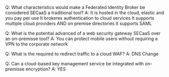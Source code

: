 Q: What characteristics would make a Federated Identity Broker be considered SECaaS a traditional tool?
A: It is hosted in the cloud, elastic and you pay per use
It brokeres authentication to cloud services
It supports multiple cloud providers AND on premise directories
It supports SAML

Q: What is the potential advanced of a web security gateway SECaaS over an on-premisse tool?
A: You can protect mobile users without requiring a VPN to the corporate network

Q: What is the required to redirect traffic to a cloud WAF?
A: DNS Change

Q: Can a cloud-based key management service be integrated with on-premisse encryption?
A: YES
